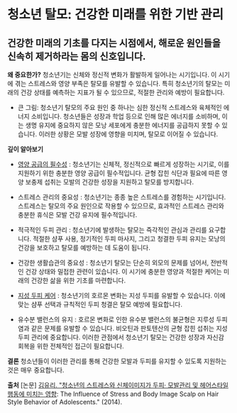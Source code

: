 ﻿

# 청소년 탈모: 건강한 미래를 위한 기반 관리

## 건강한 미래의 기초를 다지는 시점에서, 해로운 원인들을 신속히 제거하라는 몸의 신호입니다.

**왜 중요한가?** 
청소년기는 신체와 정신적 변화가 활발하게 일어나는 시기입니다. 이 시기에 겪는 스트레스와 영양 부족은 탈모를 유발할 수 있습니다. 특히 청소년기의 탈모는 미래의 건강 상태를 예측하는 지표가 될 수 있으므로, 적절한 관리와 예방이 필요합니다. 

- 큰 그림: 청소년기 탈모의 주요 원인 중 하나는 심한 정신적 스트레스와 육체적인 에너지 소비입니다. 청소년들은 성장과 학업 등으로 인해 많은 에너지를 소비하며, 이는 생명 유지에 중요하지 않은 모낭 세포에게 충분한 에너지를 공급하지 못할 수 있습니다. 이러한 상황은 모발 성장에 영향을 미치며, 탈모로 이어질 수 있습니다. 

**깊이 알아보기** 

- [영양 공급의 필수성](/m04/m0403/m040301/m04030102) : 청소년기는 신체적, 정신적으로 빠르게 성장하는 시기로, 이를 지원하기 위한 충분한 영양 공급이 필수적입니다. 균형 잡힌 식단과 필요에 따른 영양 보충제 섭취는 모발의 건강한 성장을 지원하고 탈모를 방지합니다. 

- 스트레스 관리의 중요성 : 청소년기는 종종 높은 스트레스를 경험하는 시기입니다. 스트레스는 탈모의 주요 원인으로 작용할 수 있으므로, 효과적인 스트레스 관리와 충분한 휴식은 모발 건강 유지에 필수적입니다. 

- 적극적인 두피 관리 : 청소년기에 발생하는 탈모는 즉각적인 관심과 관리를 요구합니다. 적절한 샴푸 사용, 정기적인 두피 마사지, 그리고 청결한 두피 유지는 모낭의 건강을 보호하고 탈모를 예방하는 데 도움이 됩니다. 

- 건강한 생활습관의 중요성 : 청소년기 탈모는 단순히 외모의 문제를 넘어서, 전반적인 건강 상태와 밀접한 관련이 있습니다. 이 시기에 충분한 영양과 적절한 케어는 미래의 건강한 삶을 위한 기초를 마련합니다. 

- [지성 두피 케어](/m04/m0403/m040303) : 청소년기의 호르몬 변화는 지성 두피를 유발할 수 있습니다. 이에 맞는 샴푸 선택과 규칙적인 두피 청결은 탈모 예방에 필요합니다. 

- 유수분 밸런스의 유지 : 호르몬 변화로 인한 유수분 밸런스의 불균형은 지루성 두피염과 같은 문제를 유발할 수 있습니다. 비오틴과 판토텐산의 균형 잡힌 섭취는 지성 두피 관리에 중요합니다. 이러한 관점에서 청소년기 탈모는 건강한 성장과 자신감 회복을 위한 전체적인 접근이 필요합니다. 

**결론**
청소년들이 이러한 관리를 통해 건강한 모발과 두피를 유지할 수 있도록 지원하는 것은 매우 중요합니다.

**출처**
[논문] [김유리. "청소년의 스트레스와 신체이미지가 두피· 모발관리 및 헤어스타일 행동에 미치는 영향](/m04/m0407/m040717):
The Influence of Stress and Body Image Scalp on Hair Style Behavior of Adolescents." (2014).
<!--stackedit_data:
eyJoaXN0b3J5IjpbMjE0MDYzMzcwMl19
-->